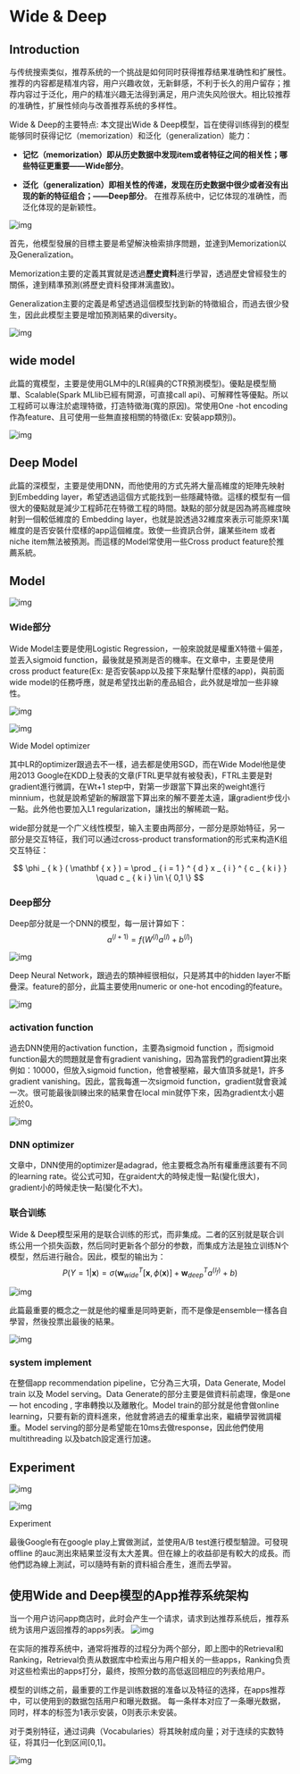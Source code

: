 



# Wide & Deep

##  Introduction

与传统搜索类似，推荐系统的一个挑战是如何同时获得推荐结果准确性和扩展性。推荐的内容都是精准内容，用户兴趣收敛，无新鲜感，不利于长久的用户留存；推荐内容过于泛化，用户的精准兴趣无法得到满足，用户流失风险很大。相比较推荐的准确性，扩展性倾向与改善推荐系统的多样性。



Wide & Deep的主要特点:
本文提出Wide & Deep模型，旨在使得训练得到的模型能够同时获得记忆（memorization）和泛化（generalization）能力：

- **记忆（memorization）即从历史数据中发现item或者特征之间的相关性；哪些特征更重要——Wide部分**。

- **泛化（generalization）即相关性的传递，发现在历史数据中很少或者没有出现的新的特征组合；——Deep部分**。
  在推荐系统中，记忆体现的准确性，而泛化体现的是新颖性。

  

![img](https://miro.medium.com/max/1794/1*jqa4JTOUb_xUhG5Tqapo4A.png)



首先，他模型發展的目標主要是希望解決檢索排序問題，並達到Memorization以及Generalization。

Memorization主要的定義其實就是透過**歷史資料**進行學習，透過歷史曾經發生的關係，達到精準預測(將歷史資料發揮淋漓盡致)。

Generalization主要的定義是希望透過這個模型找到新的特徵組合，而過去很少發生，因此此模型主要是增加預測結果的diversity。



![img](https://miro.medium.com/max/1760/1*n4DZ8MTeBvUuZJFkWbskYQ.png)

## wide model

此篇的寬模型，主要是使用GLM中的LR(經典的CTR預測模型)。優點是模型簡單、Scalable(Spark MLlib已經有開源，可直接call api)、可解釋性等優點。所以工程師可以專注於處理特徵，打造特徵海(寬的原因)。常使用One -hot encoding作為feature、且可使用一些無直接相關的特徵(Ex: 安裝app類別)。

![img](https://miro.medium.com/max/1876/1*nRVv6DZSJxJZ3r_2OOnRQw.png)

## Deep Model

此篇的深模型，主要是使用DNN，而他使用的方式先將大量高維度的矩陣先映射到Embedding layer，希望透過這個方式能找到一些隱藏特徵。這樣的模型有一個很大的優點就是減少工程師花在特徵工程的時間。缺點的部分就是因為將高維度映射到一個較低維度的 Embedding layer，也就是說透過32維度來表示可能原來1萬維度的是否安裝什麼樣的app這個維度。致使一些資訊合併，讓某些item 或者niche item無法被預測。而這樣的Model常使用一些Cross product feature於推薦系統。

## Model



![img](https://miro.medium.com/max/1746/1*5by4IMuXb2ELbg3vpVwLIw.png)

### Wide部分

Wide Model主要是使用Logistic Regression，一般來說就是權重X特徵＋偏差，並丟入sigmoid function，最後就是預測是否的機率。在文章中，主要是使用cross product feature(Ex: 是否安裝app以及接下來點擊什麼樣的app)，與前面wide model的任務呼應，就是希望找出新的產品組合，此外就是增加一些非線性。

![img](https://miro.medium.com/max/60/1*IrDb_zWWJNGGUSJbztFYJQ.png?q=20)

![img](https://miro.medium.com/max/1856/1*IrDb_zWWJNGGUSJbztFYJQ.png)

Wide Model optimizer

其中LR的optimizer跟過去不一樣，過去都是使用SGD，而在Wide Model他是使用2013 Google在KDD上發表的文章(FTRL更早就有被發表)，FTRL主要是對gradient進行微調，在Wt+1 step中，對第一步跟當下算出來的weight進行minnium，也就是說希望新的解跟當下算出來的解不要差太遠，讓gradient步伐小一點。此外他也要加入L1 regularization，讓找出的解稀疏一點。

wide部分就是一个广义线性模型，输入主要由两部分，一部分是原始特征，另一部分是交互特征，我们可以通过cross-product transformation的形式来构造K组交互特征：


$$
\phi _ { k } ( \mathbf { x } ) = \prod _ { i = 1 } ^ { d } x _ { i } ^ { c _ { k i } } \quad c _ { k i } \in \{ 0,1 \}
$$


### Deep部分

Deep部分就是一个DNN的模型，每一层计算如下：
$$
a ^ { ( l + 1 ) } = f \left( W ^ { ( l ) } a ^ { ( l ) } + b ^ { ( l ) } \right)
$$



![img](https://miro.medium.com/max/1872/1*w5R7I4kGxTlHTXGTADrEVg.png)



Deep Neural Network，跟過去的類神經很相似，只是將其中的hidden layer不斷疊深。feature的部分，此篇主要使用numeric or one-hot encoding的feature。





![img](https://miro.medium.com/max/1882/1*IGYMyRCR8HrBCeKLmDvwYw.png)

### activation function

過去DNN使用的activation function，主要為sigmoid function ，而sigmoid function最大的問題就是會有gradient vanishing，因為當我們的gradient算出來例如：10000，但放入sigmoid function，他會被壓縮，最大值頂多就是1，許多gradient vanishing。因此，當我每進一次sigmoid function，gradient就會衰減一次。很可能最後訓練出來的結果會在local min就停下來，因為gradient太小趨近於0。



![img](https://miro.medium.com/max/1706/1*9mAT6rMsechcWZYH0nIn3g.png)

### DNN optimizer

文章中，DNN使用的optimizer是adagrad，他主要概念為所有權重應該要有不同的learning rate。從公式可知，在graident大的時候走慢一點(變化很大)，gradient小的時候走快一點(變化不大)。



### 联合训练

Wide & Deep模型采用的是联合训练的形式，而非集成。二者的区别就是联合训练公用一个损失函数，然后同时更新各个部分的参数，而集成方法是独立训练N个模型，然后进行融合。因此，模型的输出为：
$$
P ( Y = 1 | \mathbf { x } ) = \sigma \left( \mathbf { w } _ { w i d e } ^ { T } [ \mathbf { x } , \phi ( \mathbf { x } ) ] + \mathbf { w } _ { d e e p } ^ { T } a ^ { \left( l _ { f } \right) } + b \right)
$$





![img](https://miro.medium.com/max/1838/1*GbT163Ua3iWd83KB4PzUmg.png)

此篇最重要的概念之一就是他的權重是同時更新，而不是像是ensemble一樣各自學習，然後投票出最後的結果。



![img](https://miro.medium.com/max/1848/1*Pebw0Gc5AoO6vDzfLUUO-g.png)



### system implement

在整個app recommendation pipeline，它分為三大項，Data Generate, Model train 以及 Model serving。Data Generate的部分主要是做資料前處理，像是one — hot encoding , 字串轉換以及離散化。Model train的部分就是他會做online learning，只要有新的資料進來，他就會將過去的權重拿出來，繼續學習微調權重。Model serving的部分是希望能在10ms去做response，因此他們使用multithreading 以及batch設定進行加速。



## Experiment

![img](https://miro.medium.com/max/60/1*au-Qg-K8-VDp_nSC9hWbaw.png?q=20)

![img](https://miro.medium.com/max/1774/1*au-Qg-K8-VDp_nSC9hWbaw.png)

Experiment

最後Google有在google play上實做測試，並使用A/B test進行模型驗證。可發現offline 的auc測出來結果並沒有太大差異。但在線上的收益卻是有較大的成長。而他們認為線上測試，可以隨時有新的資料組合產生，進而去學習。



## 使用Wide and Deep模型的App推荐系统架构

当一个用户访问app商店时，此时会产生一个请求，请求到达推荐系统后，推荐系统为该用户返回推荐的apps列表。
![img](https://fuhailin.github.io/https://gitee.com/fuhailin/Object-Storage-Service/raw/master/wide_and_deep_overview.png)

在实际的推荐系统中，通常将推荐的过程分为两个部分，即上图中的Retrieval和Ranking，Retrieval负责从数据库中检索出与用户相关的一些apps，Ranking负责对这些检索出的apps打分，最终，按照分数的高低返回相应的列表给用户。

模型的训练之前，最重要的工作是训练数据的准备以及特征的选择，在apps推荐中，可以使用到的数据包括用户和曝光数据。
每一条样本对应了一条曝光数据，同时，样本的标签为1表示安装，0则表示未安装。

对于类别特征，通过词典（Vocabularies）将其映射成向量；对于连续的实数特征，将其归一化到区间[0,1]。

![img](https://gitee.com/fuhailin/Object-Storage-Service/raw/master/wide_and_deep_structure.png)